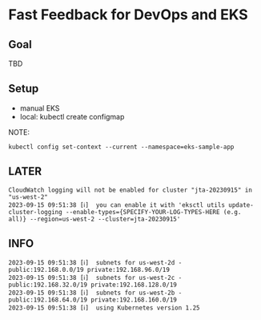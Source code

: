 # Fast Feedback for DevOps and EKS

## Goal

TBD

## Setup

- manual EKS
- local: kubectl create configmap

NOTE:

    kubectl config set-context --current --namespace=eks-sample-app

## LATER

    CloudWatch logging will not be enabled for cluster "jta-20230915" in "us-west-2"
    2023-09-15 09:51:38 [ℹ]  you can enable it with 'eksctl utils update-cluster-logging --enable-types={SPECIFY-YOUR-LOG-TYPES-HERE (e.g. all)} --region=us-west-2 --cluster=jta-20230915'

## INFO


    2023-09-15 09:51:38 [ℹ]  subnets for us-west-2d - public:192.168.0.0/19 private:192.168.96.0/19
    2023-09-15 09:51:38 [ℹ]  subnets for us-west-2c - public:192.168.32.0/19 private:192.168.128.0/19
    2023-09-15 09:51:38 [ℹ]  subnets for us-west-2b - public:192.168.64.0/19 private:192.168.160.0/19
    2023-09-15 09:51:38 [ℹ]  using Kubernetes version 1.25